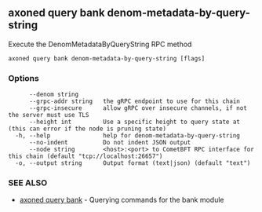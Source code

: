## axoned query bank denom-metadata-by-query-string

Execute the DenomMetadataByQueryString RPC method

```
axoned query bank denom-metadata-by-query-string [flags]
```

### Options

```
      --denom string       
      --grpc-addr string   the gRPC endpoint to use for this chain
      --grpc-insecure      allow gRPC over insecure channels, if not the server must use TLS
      --height int         Use a specific height to query state at (this can error if the node is pruning state)
  -h, --help               help for denom-metadata-by-query-string
      --no-indent          Do not indent JSON output
      --node string        <host>:<port> to CometBFT RPC interface for this chain (default "tcp://localhost:26657")
  -o, --output string      Output format (text|json) (default "text")
```

### SEE ALSO

* [axoned query bank](axoned_query_bank.md)	 - Querying commands for the bank module
